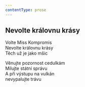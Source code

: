 ```yaml
---
contentType: prose
---
```


<section>

## Nevolte královnu krásy

Volte Miss Kompromis  
Nevolte královnu krásy  
Těch už je jako mšic

Věnujte pozornost cedulkám  
Milujte státní správu  
A při výstupu na vulkán  
nevypalujte trávu

</section>
